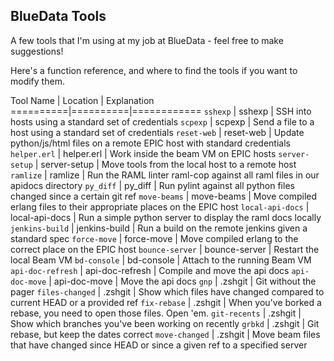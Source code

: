 ## BlueData Tools

A few tools that I'm using at my job at BlueData - feel free to make suggestions!

Here's a function reference, and where to find the tools if you want to modify them.

Tool Name | Location | Explanation 
==========|==========|============
`sshexp`  | sshexp | SSH into hosts using a standard set of credentials
`scpexp`  | scpexp | Send a file to a host using a standard set of credentials
`reset-web` | reset-web | Update python/js/html files on a remote EPIC host with standard credentials
`helper.erl` | helper.erl | Work inside the beam VM on EPIC hosts
`server-setup` | server-setup | Move tools from the local host to a remote host
`ramlize` | ramlize | Run the RAML linter raml-cop against all raml files in our apidocs directory
`py_diff` | py_diff | Run pylint against all python files changed since a certain git ref
`move-beams` | move-beams | Move compiled erlang files to their appropriate places on the EPIC host
`local-api-docs` | local-api-docs | Run a simple python server to display the raml docs locally
`jenkins-build` | jenkins-build | Run a build on the remote jenkins given a standard spec
`force-move` | force-move | Move compiled erlang to the correct place on the EPIC host
`bounce-server` | bounce-server | Restart the local Beam VM
`bd-console` | bd-console | Attach to the running Beam VM
`api-doc-refresh` | api-doc-refresh | Compile and move the api docs
`api-doc-move` | api-doc-move | Move the api docs
`gnp` | .zshgit | Git without the pager
`files-changed` | .zshgit | Show which files have changed compared to current HEAD or a provided ref
`fix-rebase` | .zshgit | When you've borked a rebase, you need to open those files. Open 'em.
`git-recents` | .zshgit | Show which branches you've been working on recently
`grbkd` | .zshgit | Git rebase, but keep the dates correct
`move-changed` | .zshgit | Move beam files that have changed since HEAD or since a given ref to a specified server
